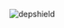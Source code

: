 ![depshield](https://14gxy2qgoj.execute-api.us-east-2.amazonaws.com/prod/badges/depshield-ci/ci-project-1/depshield.svg)
<!-- ![depshield](https://staging.depshield.sonatype.org/badges/depshield-ci/ci-project-1/depshield.svg) -->
